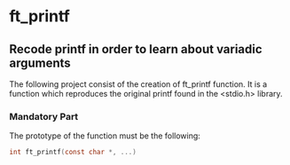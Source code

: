 # ft\_printf
## Recode printf in order to learn about variadic arguments
The following project consist of the creation of ft\_printf function. 
It is a function which reproduces the original printf found in the 
<stdio.h> library.

### Mandatory Part
The prototype of the function must be the following: 
```c 
int ft_printf(const char *, ...)
```
